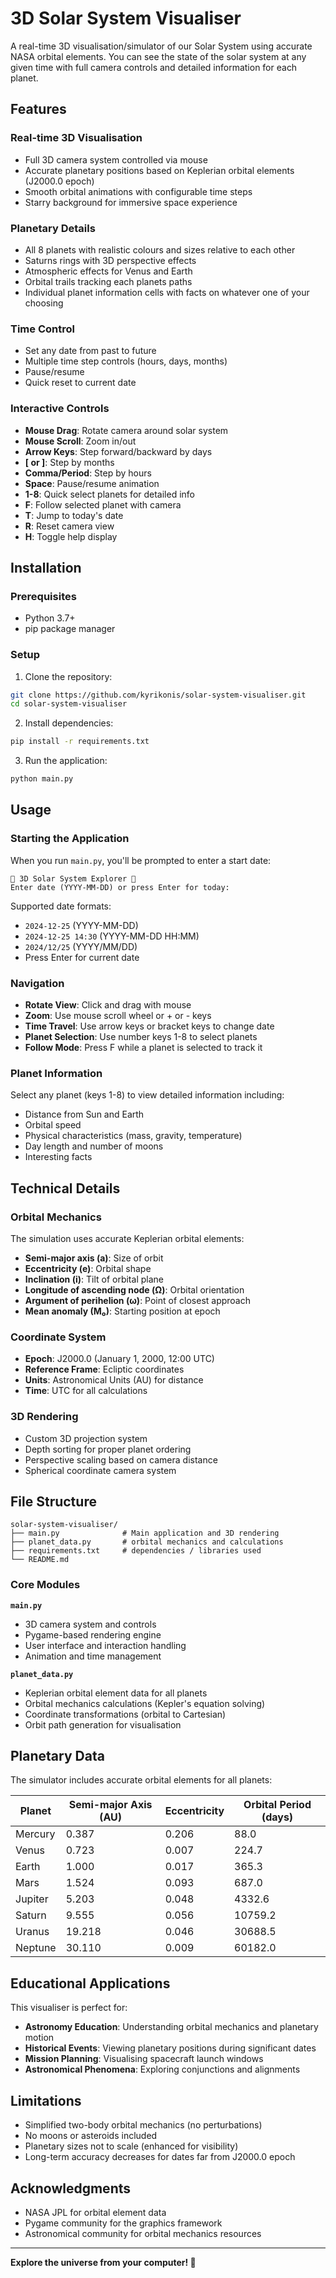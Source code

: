 # 3D Solar System Visualiser

A real-time 3D visualisation/simulator of our Solar System using accurate NASA orbital elements. You can see the state of the solar system at any given time with full camera controls and detailed information for each planet.

## Features

### Real-time 3D Visualisation
- Full 3D camera system controlled via mouse
- Accurate planetary positions based on Keplerian orbital elements (J2000.0 epoch)
- Smooth orbital animations with configurable time steps
- Starry background for immersive space experience

### Planetary Details
- All 8 planets with realistic colours and sizes relative to each other
- Saturns rings with 3D perspective effects
- Atmospheric effects for Venus and Earth
- Orbital trails tracking each planets paths
- Individual planet information cells with facts on whatever one of your choosing

### Time Control
- Set any date from past to future
- Multiple time step controls (hours, days, months)
- Pause/resume
- Quick reset to current date

### Interactive Controls
- **Mouse Drag**: Rotate camera around solar system
- **Mouse Scroll**: Zoom in/out
- **Arrow Keys**: Step forward/backward by days
- **[ or ]**: Step by months
- **Comma/Period**: Step by hours
- **Space**: Pause/resume animation
- **1-8**: Quick select planets for detailed info
- **F**: Follow selected planet with camera
- **T**: Jump to today's date
- **R**: Reset camera view
- **H**: Toggle help display

## Installation

### Prerequisites
- Python 3.7+
- pip package manager

### Setup
1. Clone the repository:
```bash
git clone https://github.com/kyrikonis/solar-system-visualiser.git
cd solar-system-visualiser
```

2. Install dependencies:
```bash
pip install -r requirements.txt
```

3. Run the application:
```bash
python main.py
```

## Usage

### Starting the Application
When you run `main.py`, you'll be prompted to enter a start date:
```
🌟 3D Solar System Explorer 🌟
Enter date (YYYY-MM-DD) or press Enter for today:
```

Supported date formats:
- `2024-12-25` (YYYY-MM-DD)
- `2024-12-25 14:30` (YYYY-MM-DD HH:MM)
- `2024/12/25` (YYYY/MM/DD)
- Press Enter for current date

### Navigation
- **Rotate View**: Click and drag with mouse
- **Zoom**: Use mouse scroll wheel or + or - keys
- **Time Travel**: Use arrow keys or bracket keys to change date
- **Planet Selection**: Use number keys 1-8 to select planets
- **Follow Mode**: Press F while a planet is selected to track it

### Planet Information
Select any planet (keys 1-8) to view detailed information including:
- Distance from Sun and Earth
- Orbital speed
- Physical characteristics (mass, gravity, temperature)
- Day length and number of moons
- Interesting facts

## Technical Details

### Orbital Mechanics
The simulation uses accurate Keplerian orbital elements:
- **Semi-major axis (a)**: Size of orbit
- **Eccentricity (e)**: Orbital shape
- **Inclination (i)**: Tilt of orbital plane
- **Longitude of ascending node (Ω)**: Orbital orientation
- **Argument of perihelion (ω)**: Point of closest approach
- **Mean anomaly (M₀)**: Starting position at epoch

### Coordinate System
- **Epoch**: J2000.0 (January 1, 2000, 12:00 UTC)
- **Reference Frame**: Ecliptic coordinates
- **Units**: Astronomical Units (AU) for distance
- **Time**: UTC for all calculations

### 3D Rendering
- Custom 3D projection system
- Depth sorting for proper planet ordering
- Perspective scaling based on camera distance
- Spherical coordinate camera system

## File Structure

```
solar-system-visualiser/
├── main.py              # Main application and 3D rendering
├── planet_data.py       # orbital mechanics and calculations
├── requirements.txt     # dependencies / libraries used
└── README.md
```

### Core Modules

**`main.py`**
- 3D camera system and controls
- Pygame-based rendering engine
- User interface and interaction handling
- Animation and time management

**`planet_data.py`**
- Keplerian orbital element data for all planets
- Orbital mechanics calculations (Kepler's equation solving)
- Coordinate transformations (orbital to Cartesian)
- Orbit path generation for visualisation

## Planetary Data

The simulator includes accurate orbital elements for all planets:

| Planet  | Semi-major Axis (AU) | Eccentricity | Orbital Period (days) |
|---------|---------------------|--------------|----------------------|
| Mercury | 0.387               | 0.206        | 88.0                 |
| Venus   | 0.723               | 0.007        | 224.7                |
| Earth   | 1.000               | 0.017        | 365.3                |
| Mars    | 1.524               | 0.093        | 687.0                |
| Jupiter | 5.203               | 0.048        | 4332.6               |
| Saturn  | 9.555               | 0.056        | 10759.2              |
| Uranus  | 19.218              | 0.046        | 30688.5              |
| Neptune | 30.110              | 0.009        | 60182.0              |

## Educational Applications

This visualiser is perfect for:
- **Astronomy Education**: Understanding orbital mechanics and planetary motion
- **Historical Events**: Viewing planetary positions during significant dates
- **Mission Planning**: Visualising spacecraft launch windows
- **Astronomical Phenomena**: Exploring conjunctions and alignments

## Limitations

- Simplified two-body orbital mechanics (no perturbations)
- No moons or asteroids included
- Planetary sizes not to scale (enhanced for visibility)
- Long-term accuracy decreases for dates far from J2000.0 epoch

## Acknowledgments

- NASA JPL for orbital element data
- Pygame community for the graphics framework
- Astronomical community for orbital mechanics resources

---

**Explore the universe from your computer! 🚀**